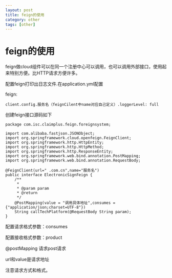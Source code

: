```yaml
---
layout: post
title: feign的使用
category: other
tags: [other]
---
```

# feign的使用

feign做cloud组件可以在同一个注册中心可以调用，也可以调用外部接口，使用起来特别方便。比HTTP请求方便许多。

配置feign打印出日志文件.在application.yml配置

feign:

    client.config.服务名（feignCilent中name对应自己定义）.loggerLevel: full
创建feign接口源码如下

```
package com.isc.claimplus.feign.foreignsystem;

import com.alibaba.fastjson.JSONObject;
import org.springframework.cloud.openfeign.FeignClient;
import org.springframework.http.HttpEntity;
import org.springframework.http.HttpMethod;
import org.springframework.http.ResponseEntity;
import org.springframework.web.bind.annotation.PostMapping;
import org.springframework.web.bind.annotation.RequestBody;

@FeignClient(url=" .com.cn",name="服务名")
public interface ElectronicSignFeign {
    /**
     * 
     * @param param
     * @return
     */
    @PostMapping(value = "调用具体地址",consumes = {"application/json;charset=UTF-8"})
    String callTechPlatform(@RequestBody String param);
}
```

配置请求格式参数：consumes

配置接收格式参数：product

@postMapping 请求post请求

url和value是请求地址

注意请求方式和格式。